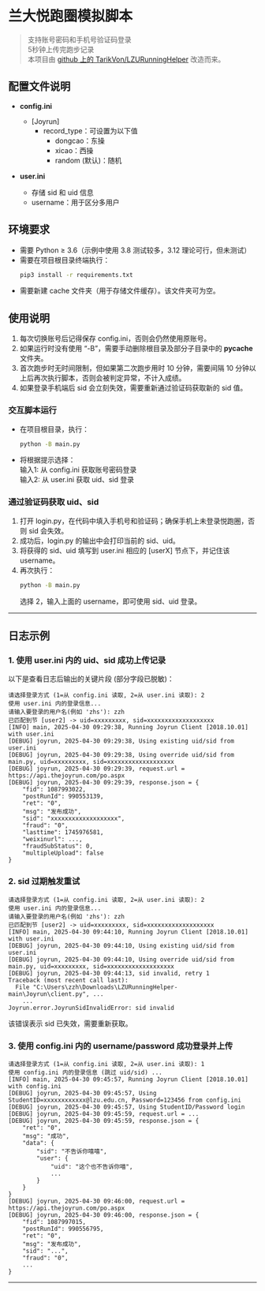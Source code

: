 # 兰大悦跑圈模拟脚本

> 支持账号密码和手机号验证码登录  
> 5秒钟上传完跑步记录  
> 本项目由 [github 上的 TarikVon/LZURunningHelper](https://github.com/TarikVon/LZURunningHelper) 改造而来。  

## 配置文件说明

- **config.ini**  
  - [Joyrun]  
    - record_type：可设置为以下值  
      - dongcao：东操  
      - xicao：西操  
      - random (默认)：随机  

- **user.ini**  
  - 存储 sid 和 uid 信息  
  - username：用于区分多用户  

## 环境要求

- 需要 Python ≥ 3.6（示例中使用 3.8 测试较多，3.12 理论可行，但未测试）  
- 需要在项目根目录终端执行：  
  ```bash
  pip3 install -r requirements.txt
  ```  
- 需要新建 cache 文件夹（用于存储文件缓存）。该文件夹可为空。  

## 使用说明

1. 每次切换账号后记得保存 config.ini，否则会仍然使用原账号。  
2. 如果运行时没有使用 “-B”，需要手动删除根目录及部分子目录中的 __pycache__ 文件夹。  
3. 首次跑步时无时间限制，但如果第二次跑步用时 10 分钟，需要间隔 10 分钟以上后再次执行脚本，否则会被判定异常，不计入成绩。  
4. 如果登录手机端后 sid 会立刻失效，需要重新通过验证码获取新的 sid 值。

### 交互脚本运行

- 在项目根目录，执行：  
  ```bash
  python -B main.py
  ```  
- 将根据提示选择：  
  输入1: 从 config.ini 获取账号密码登录  
  输入2: 从 user.ini 获取 uid、sid 登录  

### 通过验证码获取 uid、sid

1. 打开 login.py，在代码中填入手机号和验证码；确保手机上未登录悦跑圈，否则 sid 会失效。  
2. 成功后，login.py 的输出中会打印当前的 sid、uid。  
3. 将获得的 sid、uid 填写到 user.ini 相应的 [userX] 节点下，并记住该 username。  
4. 再次执行：  
   ```bash
   python -B main.py
   ```
   选择 2，输入上面的 username，即可使用 sid、uid 登录。

---

## 日志示例

### 1. 使用 user.ini 内的 uid、sid 成功上传记录

以下是查看日志后输出的关键片段 (部分字段已脱敏)：

```plaintext
请选择登录方式 (1=从 config.ini 读取, 2=从 user.ini 读取): 2
使用 user.ini 内的登录信息...
请输入要登录的用户名(例如 'zhs'): zzh
已匹配到节 [user2] -> uid=xxxxxxxxx, sid=xxxxxxxxxxxxxxxxxxx
[INFO] main, 2025-04-30 09:29:38, Running Joyrun Client [2018.10.01] with user.ini
[DEBUG] joyrun, 2025-04-30 09:29:38, Using existing uid/sid from user.ini
[DEBUG] joyrun, 2025-04-30 09:29:38, Using override uid/sid from main.py, uid=xxxxxxxxx, sid=xxxxxxxxxxxxxxxxxxx
[DEBUG] joyrun, 2025-04-30 09:29:39, request.url = https://api.thejoyrun.com/po.aspx
[DEBUG] joyrun, 2025-04-30 09:29:39, response.json = {
    "fid": 1087993022,
    "postRunId": 990553139,
    "ret": "0",
    "msg": "发布成功",
    "sid": "xxxxxxxxxxxxxxxxxxx",
    "fraud": "0",
    "lasttime": 1745976581,
    "weixinurl": ...,
    "fraudSubStatus": 0,
    "multipleUpload": false
}
```

### 2. sid 过期触发重试

```plaintext
请选择登录方式 (1=从 config.ini 读取, 2=从 user.ini 读取): 2
使用 user.ini 内的登录信息...
请输入要登录的用户名(例如 'zhs'): zzh
已匹配到节 [user2] -> uid=xxxxxxxxx, sid=xxxxxxxxxxxxxxxxxxx
[INFO] main, 2025-04-30 09:44:10, Running Joyrun Client [2018.10.01] with user.ini
[DEBUG] joyrun, 2025-04-30 09:44:10, Using existing uid/sid from user.ini
[DEBUG] joyrun, 2025-04-30 09:44:10, Using override uid/sid from main.py, uid=xxxxxxxxx, sid=xxxxxxxxxxxxxxxxxxx
[DEBUG] joyrun, 2025-04-30 09:44:13, sid invalid, retry 1
Traceback (most recent call last):
  File "C:\Users\zzh\Downloads\LZURunningHelper-main\Joyrun\client.py", ...
    ...
Joyrun.error.JoyrunSidInvalidError: sid invalid
```

该错误表示 sid 已失效，需要重新获取。

### 3. 使用 config.ini 内的 username/password 成功登录并上传

```plaintext
请选择登录方式 (1=从 config.ini 读取, 2=从 user.ini 读取): 1
使用 config.ini 内的登录信息 (跳过 uid/sid) ...
[INFO] main, 2025-04-30 09:45:57, Running Joyrun Client [2018.10.01] with config.ini
[DEBUG] joyrun, 2025-04-30 09:45:57, Using StudentID=xxxxxxxxxxxx@lzu.edu.cn, Password=123456 from config.ini
[DEBUG] joyrun, 2025-04-30 09:45:57, Using StudentID/Password login
[DEBUG] joyrun, 2025-04-30 09:45:59, request.url = ...
[DEBUG] joyrun, 2025-04-30 09:45:59, response.json = {
    "ret": "0",
    "msg": "成功",
    "data": {
        "sid": "不告诉你嘻嘻",
        "user": {
            "uid": "这个也不告诉你喵",
            ...
        }
    }
}
[DEBUG] joyrun, 2025-04-30 09:46:00, request.url = https://api.thejoyrun.com/po.aspx
[DEBUG] joyrun, 2025-04-30 09:46:00, response.json = {
    "fid": 1087997015,
    "postRunId": 990556795,
    "ret": "0",
    "msg": "发布成功",
    "sid": "...",
    "fraud": "0",
    ...
}
```

---
